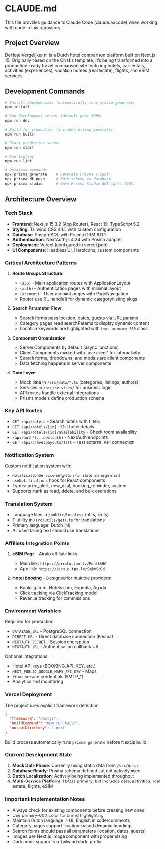 # CLAUDE.md

This file provides guidance to Claude Code (claude.ai/code) when working with code in this repository.

## Project Overview

DeHotelVergelijker.nl is a Dutch hotel comparison platform built on Next.js 15. Originally based on the Chisfis template, it's being transformed into a production-ready travel comparison site featuring hotels, car rentals, activities (experiences), vacation homes (real estate), flights, and eSIM services.

## Development Commands

```bash
# Install dependencies (automatically runs prisma generate)
npm install

# Run development server (default port 3000)
npm run dev

# Build for production (includes prisma generate)
npm run build

# Start production server
npm run start

# Run linting
npm run lint

# Database commands
npx prisma generate    # Generate Prisma client
npx prisma db push     # Push schema to database
npx prisma studio      # Open Prisma Studio GUI (port 5555)
```

## Architecture Overview

### Tech Stack
- **Frontend**: Next.js 15.3.2 (App Router), React 19, TypeScript 5.2
- **Styling**: Tailwind CSS 4.1.5 with custom configuration
- **Database**: PostgreSQL with Prisma ORM 6.11.1
- **Authentication**: NextAuth.js 4.24 with Prisma adapter
- **Deployment**: Vercel (configured in vercel.json)
- **UI Components**: Headless UI, Heroicons, custom components

### Critical Architecture Patterns

1. **Route Groups Structure**:
   - `(app)` - Main application routes with ApplicationLayout
   - `(auth)` - Authentication pages with minimal layout
   - `(account)` - User account pages with PageNavigation
   - Routes use [[...handle]] for dynamic category/listing slugs

2. **Search Parameter Flow**:
   - Search forms pass location, dates, guests via URL params
   - Category pages read searchParams to display dynamic content
   - Location keywords are highlighted with `text-primary-600` class

3. **Component Organization**:
   - Server Components by default (async functions)
   - Client Components marked with 'use client' for interactivity
   - Search forms, dropdowns, and modals are client components
   - Data fetching happens in server components

4. **Data Layer**:
   - Mock data in `/src/data/*.ts` (categories, listings, authors)
   - Services in `/src/services/` for business logic
   - API routes handle external integrations
   - Prisma models define production schema

### Key API Routes

- `GET /api/hotels` - Search hotels with filters
- `GET /api/hotels/[id]` - Get hotel details
- `GET /api/hotels/[id]/availability` - Check room availability
- `/api/auth/[...nextauth]` - NextAuth endpoints
- `GET /api/travelpayouts/test` - Test external API connection

### Notification System

Custom notification system with:
- `NotificationService` singleton for state management
- `useNotifications` hook for React components
- Types: price_alert, new_deal, booking_reminder, system
- Supports mark as read, delete, and bulk operations

### Translation System

- Language files in `/public/locales/` (nl.ts, en.ts)
- T utility in `/src/utils/getT.ts` for translations
- Primary language: Dutch (nl)
- All user-facing text should use translations

### Affiliate Integration Points

1. **eSIM Page** - Airalo affiliate links:
   - Main link: `https://airalo.tpo.lv/Eonf0kHG`
   - App link: `https://airalo.tpo.lv/SmkV9cGd`

2. **Hotel Booking** - Designed for multiple providers:
   - Booking.com, Hotels.com, Expedia, Agoda
   - Click tracking via ClickTracking model
   - Revenue tracking for commissions

### Environment Variables

Required for production:
- `DATABASE_URL` - PostgreSQL connection
- `DIRECT_URL` - Direct database connection (Prisma)
- `NEXTAUTH_SECRET` - Session encryption
- `NEXTAUTH_URL` - Authentication callback URL

Optional integrations:
- Hotel API keys (BOOKING_API_KEY, etc.)
- `NEXT_PUBLIC_GOOGLE_MAPS_API_KEY` - Maps
- Email service credentials (SMTP_*)
- Analytics and monitoring

### Vercel Deployment

The project uses explicit framework detection:
```json
{
  "framework": "nextjs",
  "buildCommand": "npm run build",
  "outputDirectory": ".next"
}
```

Build process automatically runs `prisma generate` before Next.js build.

### Current Development State

1. **Mock Data Phase**: Currently using static data from `/src/data/`
2. **Database Ready**: Prisma schema defined but not actively used
3. **Dutch Localization**: Actively being implemented throughout
4. **Multi-Service Platform**: Hotels primary, but includes cars, activities, real estate, flights, eSIM

### Important Implementation Notes

- Always check for existing components before creating new ones
- Use primary-600 color for brand highlighting
- Maintain Dutch language in UI, English in code/comments
- Category pages support location-based dynamic headings
- Search forms should pass all parameters (location, dates, guests)
- Images use Next.js Image component with proper sizing
- Dark mode support via Tailwind dark: prefix